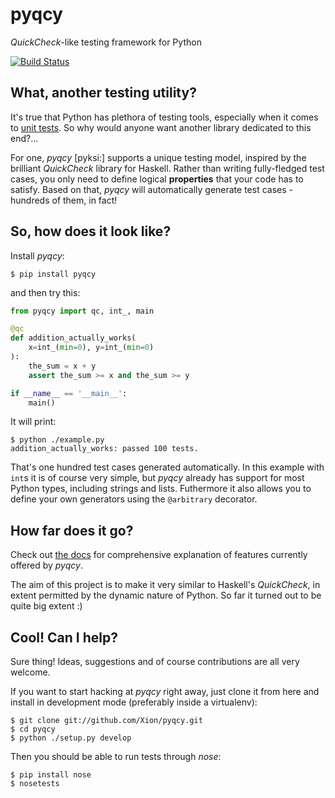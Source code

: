# pyqcy

_QuickCheck_-like testing framework for Python

[![Build Status](https://secure.travis-ci.org/Xion/pyqcy.png)](http://travis-ci.org/Xion/pyqcy)

## What, another testing utility?

It's true that Python has plethora of testing tools, especially when it comes to
[unit tests](http://packages.python.org/testing/#unit-testing-tools). So why would
anyone want another library dedicated to this end?...

For one, _pyqcy_ \[pyksi:\] supports a unique testing model, inspired by the
brilliant _QuickCheck_ library for Haskell. Rather than writing fully-fledged
test cases, you only need to define logical **properties** that your code
has to satisfy. Based on that, _pyqcy_ will automatically generate test cases -
hundreds of them, in fact!

## So, how does it look like?

Install _pyqcy_:

    $ pip install pyqcy

and then try this:

```python
from pyqcy import qc, int_, main

@qc
def addition_actually_works(
	x=int_(min=0), y=int_(min=0)
):
	the_sum = x + y
	assert the_sum >= x and the_sum >= y

if __name__ == '__main__':
	main()
```
It will print:

    $ python ./example.py
    addition_actually_works: passed 100 tests.

That's one hundred test cases generated automatically. In this example
with <code>int</code>s it is of course very simple, but _pyqcy_ already
has support for most Python types, including strings and lists.
Futhermore it also allows you to define your own generators
using the <code>@arbitrary</code> decorator.

## How far does it go?

Check out [the docs](http://pyqcy.readthedocs.org) for comprehensive explanation
of features currently offered by _pyqcy_.

The aim of this project is to make it very similar to Haskell's _QuickCheck_,
in extent permitted by the dynamic nature of Python. So far it turned out to be
quite big extent :)

## Cool! Can I help?

Sure thing! Ideas, suggestions and of course contributions are all very welcome.

If you want to start hacking at _pyqcy_ right away, just clone it from here
and install in development mode (preferably inside a virtualenv):

    $ git clone git://github.com/Xion/pyqcy.git
    $ cd pyqcy
    $ python ./setup.py develop

Then you should be able to run tests through _nose_:

    $ pip install nose
    $ nosetests

